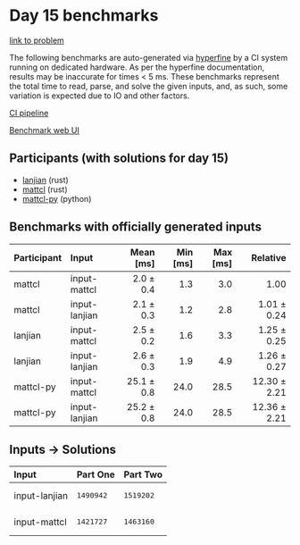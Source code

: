# Day 15 benchmarks

[link to problem](https://adventofcode.com/2024/day/15)

The following benchmarks are auto-generated via
[hyperfine](https://github.com/sharkdp/hyperfine) by a CI system running on
dedicated hardware. As per the hyperfine documentation, results may be
inaccurate for times < 5 ms. These benchmarks represent the total time to read,
parse, and solve the given inputs, and, as such, some variation is expected due
to IO and other factors.

[CI pipeline](http://ci.papercode.net:8080/teams/main/pipelines/aoc2024)

[Benchmark web UI](https://aoc.ancalagon.black)


## Participants (with solutions for day 15)

- [lanjian](https://github.com/lanjian/aoc-2024) (rust)
- [mattcl](https://github.com/mattcl/aoc2024) (rust)
- [mattcl-py](https://github.com/mattcl/aoc2024-py) (python)


## Benchmarks with officially generated inputs

| Participant | Input | Mean [ms] | Min [ms] | Max [ms] | Relative |
|:---|:---|---:|---:|---:|---:|
| mattcl | input-mattcl | 2.0 ± 0.4 | 1.3 | 3.0 | 1.00 |
| mattcl | input-lanjian | 2.1 ± 0.3 | 1.2 | 2.8 | 1.01 ± 0.24 |
| lanjian | input-mattcl | 2.5 ± 0.2 | 1.6 | 3.3 | 1.25 ± 0.25 |
| lanjian | input-lanjian | 2.6 ± 0.3 | 1.9 | 4.9 | 1.26 ± 0.27 |
| mattcl-py | input-mattcl | 25.1 ± 0.8 | 24.0 | 28.5 | 12.30 ± 2.21 |
| mattcl-py | input-lanjian | 25.2 ± 0.8 | 24.0 | 28.5 | 12.36 ± 2.21 |


## Inputs -> Solutions

| Input | Part One | Part Two |
|:---|:---|:---|
|input-lanjian|<pre>1490942</pre>|<pre>1519202</pre>|
|input-mattcl|<pre>1421727</pre>|<pre>1463160</pre>|